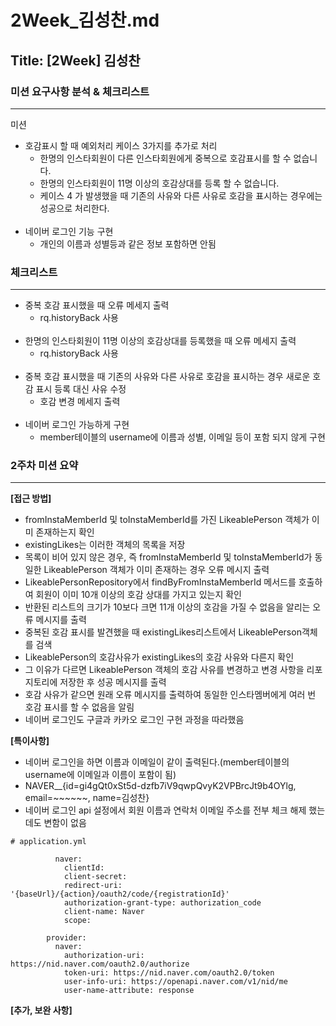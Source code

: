# 2Week_김성찬.md

## Title: [2Week] 김성찬

### 미션 요구사항 분석 & 체크리스트

---
미션

- 호감표시 할 때 예외처리 케이스 3가지를 추가로 처리
  - 한명의 인스타회원이 다른 인스타회원에게 중복으로 호감표시를 할 수 없습니다.
  - 한명의 인스타회원이 11명 이상의 호감상대를 등록 할 수 없습니다.
  - 케이스 4 가 발생했을 때 기존의 사유와 다른 사유로 호감을 표시하는 경우에는 성공으로 처리한다.<br></br>
- 네이버 로그인 기능 구현
  - 개인의 이름과 성별등과 같은 정보 포함하면 안됨

### 체크리스트

---

- 중복 호감 표시했을 때 오류 메세지 출력
  - rq.historyBack 사용<br></br>
- 한명의 인스타회원이 11명 이상의 호감상대를 등록했을 때 오류 메세지 출력
  - rq.historyBack 사용<br></br>
- 중복 호감 표시했을 때 기존의 사유와 다른 사유로 호감을 표시하는 경우 새로운 호감 표시 등록 대신 사유 수정
  - 호감 변경 메세지 출력<br></br>
- 네이버 로그인 가능하게 구현
  - member테이블의 username에 이름과 성별, 이메일 등이 포함 되지 않게 구현 


### 2주차 미션 요약

---

**[접근 방법]**

- fromInstaMemberId 및 toInstaMemberId를 가진 LikeablePerson 객체가 이미 존재하는지 확인
- existingLikes는 이러한 객체의 목록을 저장
- 목록이 비어 있지 않은 경우, 즉 fromInstaMemberId 및 toInstaMemberId가 동일한 LikeablePerson 객체가 이미 존재하는 경우 오류 메시지 출력
- LikeablePersonRepository에서 findByFromInstaMemberId 메서드를 호출하여 회원이 이미 10개 이상의 호감 상대를 가지고 있는지 확인
- 반환된 리스트의 크기가 10보다 크면 11개 이상의 호감을 가질 수 없음을 알리는 오류 메시지를 출력
- 중복된 호감 표시를 발견했을 때 existingLikes리스트에서 LikeablePerson객체를 검색 
- LikeablePerson의 호감사유가 existingLikes의 호감 사유와 다른지 확인
- 그 이유가 다르면 LikeablePerson 객체의 호감 사유를 변경하고 변경 사항을 리포지토리에 저장한 후 성공 메시지를 출력
- 호감 사유가 같으면 원래 오류 메시지를 출력하여 동일한 인스타멤버에게 여러 번 호감 표시를 할 수 없음을 알림
- 네이버 로그인도 구글과 카카오 로그인 구현 과정을 따라했음

**[특이사항]**

- 네이버 로그인을 하면 이름과 이메일이 같이 출력된다.(member테이블의 username에 이메일과 이름이 포함이 됨)
- NAVER__{id=gi4gQt0xSt5d-dzfb7iV9qwpQvyK2VPBrcJt9b4OYlg, email=~~~~~~, name=김성찬}
- 네이버 로그인 api 설정에서 회원 이름과 연락처 이메일 주소를 전부 체크 해제 했는데도 변함이 없음
```
# application.yml

          naver:
            clientId: 
            client-secret: 
            redirect-uri: '{baseUrl}/{action}/oauth2/code/{registrationId}'
            authorization-grant-type: authorization_code
            client-name: Naver
            scope:
          
        provider:
          naver:
            authorization-uri: https://nid.naver.com/oauth2.0/authorize
            token-uri: https://nid.naver.com/oauth2.0/token
            user-info-uri: https://openapi.naver.com/v1/nid/me
            user-name-attribute: response  
```


**[추가, 보완 사항]**

